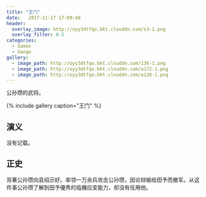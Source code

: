 ```yaml
---
title: "王门"
date:   2017-11-17 17:09:48
header:
  overlay_image: http://oyy3dtfqo.bkt.clouddn.com/s3-1.png
  overlay_filter: 0.5
categories:
  - Games
  - Sango
gallery:
  - image_path: http://oyy3dtfqo.bkt.clouddn.com/136-1.png
  - image_path: http://oyy3dtfqo.bkt.clouddn.com/a172-1.png
  - image_path: http://oyy3dtfqo.bkt.clouddn.com/a126-1.png
---
```


公孙瓒的武将。

{% include gallery caption="王门" %}

## 演义

没有记载。

## 正史

背著公孙瓒向袁绍示好。率领一万余兵攻击公孙瓒，因论辩输给田予而撤军。从这件事公孙瓒了解到田予優秀的临機应变能力，却没有任用他。